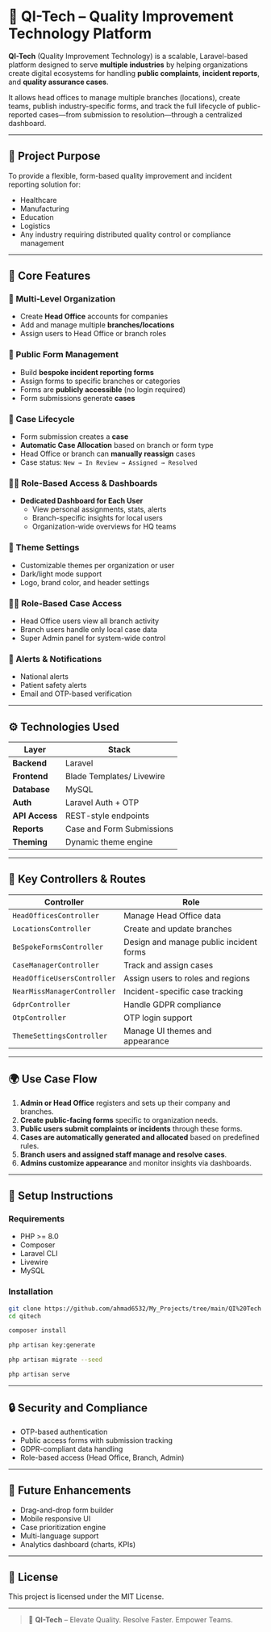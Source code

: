 # 🏢 QI-Tech – Quality Improvement Technology Platform

**QI-Tech** (Quality Improvement Technology) is a scalable, Laravel-based platform designed to serve **multiple industries** by helping organizations create digital ecosystems for handling **public complaints**, **incident reports**, and **quality assurance cases**.

It allows head offices to manage multiple branches (locations), create teams, publish industry-specific forms, and track the full lifecycle of public-reported cases—from submission to resolution—through a centralized dashboard.

---

## 🎯 Project Purpose

To provide a flexible, form-based quality improvement and incident reporting solution for:
- Healthcare
- Manufacturing
- Education
- Logistics
- Any industry requiring distributed quality control or compliance management

---

## 🌟 Core Features

### 🏬 Multi-Level Organization
- Create **Head Office** accounts for companies
- Add and manage multiple **branches/locations**
- Assign users to Head Office or branch roles

### 📄 Public Form Management
- Build **bespoke incident reporting forms**
- Assign forms to specific branches or categories
- Forms are **publicly accessible** (no login required)
- Form submissions generate **cases**

### 📂 Case Lifecycle
- Form submission creates a **case**
- **Automatic Case Allocation** based on branch or form type
- Head Office or branch can **manually reassign** cases
- Case status: `New → In Review → Assigned → Resolved`

### 🧑‍💼 Role-Based Access & Dashboards
- **Dedicated Dashboard for Each User**
  - View personal assignments, stats, alerts
  - Branch-specific insights for local users
  - Organization-wide overviews for HQ teams

### 🎨 Theme Settings
- Customizable themes per organization or user
- Dark/light mode support
- Logo, brand color, and header settings

### 👩‍💼 Role-Based Case Access
- Head Office users view all branch activity
- Branch users handle only local case data
- Super Admin panel for system-wide control

### 📢 Alerts & Notifications
- National alerts
- Patient safety alerts
- Email and OTP-based verification

---

## ⚙️ Technologies Used

| Layer         | Stack                        |
|---------------|------------------------------|
| **Backend**   | Laravel                      |
| **Frontend**  | Blade Templates/ Livewire    |
| **Database**  | MySQL               |
| **Auth**      | Laravel Auth + OTP           |
| **API Access**| REST-style endpoints         |
| **Reports**   | Case and Form Submissions    |
| **Theming**   | Dynamic theme engine         |

---

## 📡 Key Controllers & Routes

| Controller                          | Role                                                |
|-------------------------------------|-----------------------------------------------------|
| `HeadOfficesController`            | Manage Head Office data                             |
| `LocationsController`              | Create and update branches                          |
| `BeSpokeFormsController`           | Design and manage public incident forms             |
| `CaseManagerController`            | Track and assign cases                              |
| `HeadOfficeUsersController`        | Assign users to roles and regions                   |
| `NearMissManagerController`        | Incident-specific case tracking                     |
| `GdprController`                   | Handle GDPR compliance                              |
| `OtpController`                    | OTP login support                                   |
| `ThemeSettingsController`          | Manage UI themes and appearance                     |

---

## 🌍 Use Case Flow

1. **Admin or Head Office** registers and sets up their company and branches.
2. **Create public-facing forms** specific to organization needs.
3. **Public users submit complaints or incidents** through these forms.
4. **Cases are automatically generated and allocated** based on predefined rules.
5. **Branch users and assigned staff manage and resolve cases**.
6. **Admins customize appearance** and monitor insights via dashboards.

---

## 🚀 Setup Instructions

### Requirements
- PHP >= 8.0
- Composer
- Laravel CLI
- Livewire
- MySQL

### Installation

```bash
git clone https://github.com/ahmad6532/My_Projects/tree/main/QI%20Tech
cd qitech

composer install

php artisan key:generate

php artisan migrate --seed

php artisan serve
```

---

## 🔒 Security and Compliance

- OTP-based authentication
- Public access forms with submission tracking
- GDPR-compliant data handling
- Role-based access (Head Office, Branch, Admin)

---

## 🧪 Future Enhancements

- Drag-and-drop form builder
- Mobile responsive UI
- Case prioritization engine
- Multi-language support
- Analytics dashboard (charts, KPIs)

---


## 📜 License

This project is licensed under the MIT License.

---

> 🧠 **QI-Tech** – Elevate Quality. Resolve Faster. Empower Teams.

